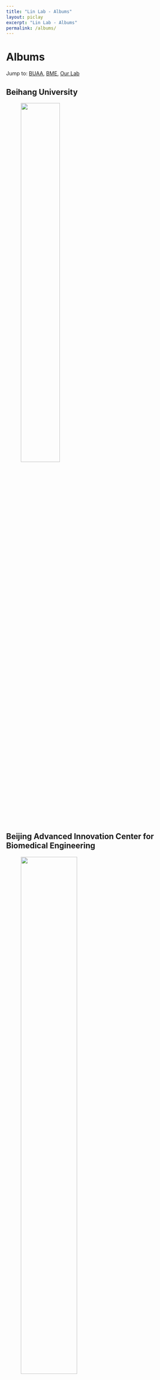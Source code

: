 ```yaml
---
title: "Lin Lab - Albums"
layout: piclay
excerpt: "Lin Lab - Albums"
permalink: /albums/
---
```


# Albums
Jump to: [BUAA](#beihang-university), [BME](#beijing-advanced-innovation-center-for-biomedical-engineering), [Our Lab](#our-lab) 

## Beihang University
<figure>
<img src="{{ site.url }}{{ site.baseurl }}/images/BUAA_campus.jpg" width="50%" >
</figure>

## Beijing Advanced Innovation Center for Biomedical Engineering
<figure>
<img src="{{ site.url }}{{ site.baseurl }}/images/BME_campus.jpg" width="60%" >
</figure>

## Our Lab
<figure>
<img src="{{ site.url }}{{ site.baseurl }}/images/Groups/202106.jpg" width="20%" >
<img src="{{ site.url }}{{ site.baseurl }}/images/Groups/201912.jpg" width="20%" >
<img src="{{ site.url }}{{ site.baseurl }}/images/Groups/201907.jpg" width="20%" >
<img src="{{ site.url }}{{ site.baseurl }}/images/Groups/201901.jpg" width="20%" >
</figure>

